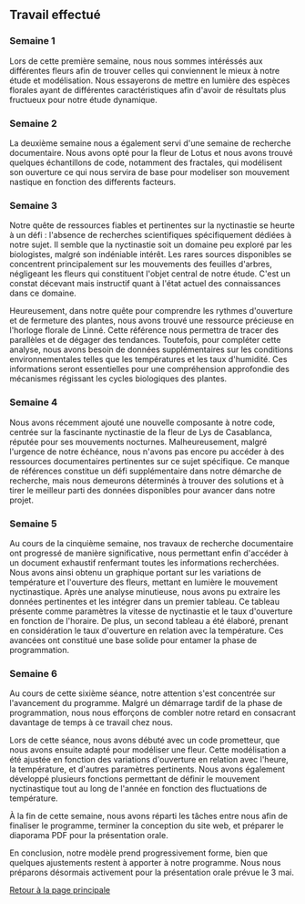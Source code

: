 ## Travail effectué 

### Semaine 1
Lors de cette première semaine, nous nous sommes intéréssés aux différentes fleurs afin de trouver celles qui conviennent le mieux à notre étude et modélisation. Nous essayerons de mettre en lumière des espèces florales ayant de différentes caractéristiques afin d'avoir de résultats plus fructueux pour notre étude dynamique.

### Semaine 2
La deuxième semaine nous a également servi d'une semaine de recherche documentaire.
Nous avons opté pour la fleur de Lotus et nous avons trouvé quelques échantillons de code, notamment des fractales, qui modélisent son ouverture ce qui nous servira de base pour modeliser son mouvement nastique en fonction des differents facteurs. 

### Semaine 3
Notre quête de ressources fiables et pertinentes sur la nyctinastie se heurte à un défi : l'absence de recherches scientifiques spécifiquement dédiées à notre sujet. Il semble que la nyctinastie soit un domaine peu exploré par les biologistes, malgré son indéniable intérêt. Les rares sources disponibles se concentrent principalement sur les mouvements des feuilles d'arbres, négligeant les fleurs qui constituent l'objet central de notre étude. C'est un constat décevant mais instructif quant à l'état actuel des connaissances dans ce domaine.

Heureusement, dans notre quête pour comprendre les rythmes d'ouverture et de fermeture des plantes, nous avons trouvé une ressource précieuse en l'horloge florale de Linné. Cette référence nous permettra de tracer des parallèles et de dégager des tendances. Toutefois, pour compléter cette analyse, nous avons besoin de données supplémentaires sur les conditions environnementales telles que les températures et les taux d'humidité. Ces informations seront essentielles pour une compréhension approfondie des mécanismes régissant les cycles biologiques des plantes.

### Semaine 4
Nous avons récemment ajouté une nouvelle composante à notre code, centrée sur la fascinante nyctinastie de la fleur de Lys de Casablanca, réputée pour ses mouvements nocturnes. Malheureusement, malgré l'urgence de notre échéance, nous n'avons pas encore pu accéder à des ressources documentaires pertinentes sur ce sujet spécifique. Ce manque de références constitue un défi supplémentaire dans notre démarche de recherche, mais nous demeurons déterminés à trouver des solutions et à tirer le meilleur parti des données disponibles pour avancer dans notre projet.

### Semaine 5

Au cours de la cinquième semaine, nos travaux de recherche documentaire ont progressé de manière significative, nous permettant enfin d'accéder à un document exhaustif renfermant toutes les informations recherchées. Nous avons ainsi obtenu un graphique portant sur les variations de température et l'ouverture des fleurs, mettant en lumière le mouvement nyctinastique. Après une analyse minutieuse, nous avons pu extraire les données pertinentes et les intégrer dans un premier tableau. Ce tableau présente comme paramètres la vitesse de nyctinastie et le taux d'ouverture en fonction de l'horaire. De plus, un second tableau a été élaboré, prenant en considération le taux d'ouverture en relation avec la température. Ces avancées ont constitué une base solide pour entamer la phase de programmation.

### Semaine 6
Au cours de cette sixième séance, notre attention s'est concentrée sur l'avancement du programme. Malgré un démarrage tardif de la phase de programmation, nous nous efforçons de combler notre retard en consacrant davantage de temps à ce travail chez nous.

Lors de cette séance, nous avons débuté avec un code prometteur, que nous avons ensuite adapté pour modéliser une fleur. Cette modélisation a été ajustée en fonction des variations d'ouverture en relation avec l'heure, la température, et d'autres paramètres pertinents. Nous avons également développé plusieurs fonctions permettant de définir le mouvement nyctinastique tout au long de l'année en fonction des fluctuations de température.

À la fin de cette semaine, nous avons réparti les tâches entre nous afin de finaliser le programme, terminer la conception du site web, et préparer le diaporama PDF pour la présentation orale.

En conclusion, notre modèle prend progressivement forme, bien que quelques ajustements restent à apporter à notre programme. Nous nous préparons désormais activement pour la présentation orale prévue le 3 mai.








<a href="index.html"> Retour à la page principale </a>
